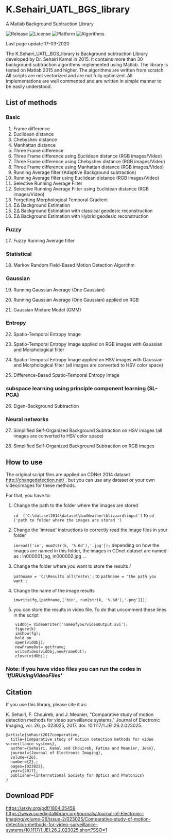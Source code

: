 # K.Sehairi_UATL_BGS_library

A Matlab Background Subtraction Library

![Release](https://img.shields.io/badge/Release-1.0.0-red.svg) ![License](https://img.shields.io/badge/License-MIT-green.svg) ![Platform](https://img.shields.io/badge/Platform-Windows-blue.svg) ![Algorithms](https://img.shields.io/badge/Algorithms-29-black.svg)

Last page update 17-03-2020

The K.Sehairi_UATL_BGS_library is Background subtraction Library developed by Dr. Sehairi Kamal in 2015. 
It contains more than 30 background subtraction algorithms implemented using Matlab. 
The library is tested on Matlab 2015 and higher.
The algorithms are written from scratch. All scripts are not vectorized and are not fully optimized.
All implementations are well commented and are written in simple manner to be easily understood.

## List of methods

### Basic

  1. Frame difference
  2. Euclidean distance
  3. Chebyshev distance 
  4. Manhattan distance 
  5. Three Frame difference
  6. Three Frame difference using Euclidean distance (RGB images/Video)
  7. Three Frame difference using Chebyshev distance (RGB images/Video)
  8. Three Frame difference using Manhattan distance (RGB images/Video)
  9. Running Average filter (Adaptive Background subtraction)
  10. Running Average filter using Euclidean distance (RGB images/Video)
  11. Selective Running Average Filter
  12. Selective Running Average Filter using Euclidean distance (RGB images/Video)
  13. Forgetting Morphological Temporal Gradient
  14. ΣΔ Background Estimation
  15. ΣΔ Background Estimation with classical geodesic reconstruction
  16. ΣΔ Background Estimation with Hybrid geodesic reconstruction

### Fuzzy

  17. Fuzzy Running Average filter

### Statistical

  18. Markov Random Field-Based Motion Detection Algorithm

### Gaussian

  19. Running Gaussian Average (One Gaussian)

  20. Running Gaussian Average (One Gaussian) applied on RGB

  21. Gaussian Mixture Model (GMM)

### Entropy

  22. Spatio-Temporal Entropy Image

  23. Spatio-Temporal Entropy Image applied on RGB images with Gaussian and Morphological filter

  24. Spatio-Temporal Entropy Image applied on HSV images with Gaussian and Morphological filter (all images are converted to HSV color space)

  25. Difference-Based Spatio-Temporal Entropy Image

### subspace learning using principle component learning (SL-PCA)

  26. Eigen-Background Subtraction

### Neural networks

  27. Simplified Self-Organized Background Subtraction on HSV images (all images are converted to HSV color space)

  28. Simplified Self-Organized Background Subtraction on RGB images


## How to use

The original script files are applied on CDNet 2014 dataset http://changedetection.net/ , but you can use any dataset or your own video/images for these methods. 

For that, you have to:

1. Change the path to the folder where the images are stored

   `cd  ('C:\dataset2014\dataset\badWeather\blizzard\input')` to `cd  ('path to folder where the images are stored ')`

2. Change the 'imread' instructions to correctly read the image files in your folder

   `imread(['in', num2str(k, '%.6d'),'.jpg']);` depending on how the images are named in this folder, the images in CDnet dataset are named as : in000001.jpg, in000002.jpg …
	
3. Change the folder where you want to store the results / 

   `pathname = 'C:\Results all\Teste\';` to `pathname = 'the path you want';`
	
4. Change the name of the image results 

   `imwrite(fg,[pathname,['bin', num2str(k, '%.6d'),'.png']]);`	

5. you can store the results in video file. To do that uncomment these lines in the script
```
	vidObj= VideoWriter('nameofyourvideoOutput.avi');
	figure(k)
	imshow(fg);
	hold on
	open(vidObj);
	newFrameOut= getframe;
	writeVideo(vidObj,newFrameOut);
	close(vidObj);

```
	
### Note: if you have video files you can run the codes in _'IfURUsingVideoFiles'_

## Citation

If you use this library, please cite it as:

K. Sehairi, F. Chouireb, and J. Meunier, "Comparative study of motion 
detection methods for video surveillance systems," Journal of Electronic 
Imaging, vol. 26, p. 023025, 2017. doi: 10.1117/1.JEI.26.2.023025.

```
@article{sehairi2017comparative,
  title={Comparative study of motion detection methods for video surveillance systems},
  author={Sehairi, Kamal and Chouireb, Fatima and Meunier, Jean},
  journal={Journal of Electronic Imaging},
  volume={26},
  number={2},;
  pages={023025},
  year={2017},
  publisher={International Society for Optics and Photonics}
}
```

## Download PDF
https://arxiv.org/pdf/1804.05459
https://www.spiedigitallibrary.org/journals/Journal-of-Electronic-Imaging/volume-26/issue-2/023025/Comparative-study-of-motion-detection-methods-for-video-surveillance-systems/10.1117/1.JEI.26.2.023025.short?SSO=1
